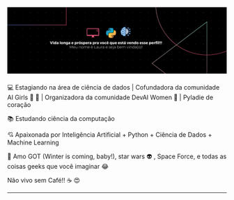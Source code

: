 ![capa](github-page.png)
---
:computer: Estagiando na área de ciência de dados | Cofundadora da comunidade AI Girls :robot: :sparkling_heart: | Organizadora da comunidade DevAI Women :yellow_heart: | Pyladie de coração 

:books: Estudando ciência da computação

:cupid: Apaixonada por Inteligência Artificial + Python + Ciência de Dados + Machine Learning

:purple_heart: Amo GOT (Winter is coming, baby!), star wars :alien: , Space Force, e todas as coisas geeks que você imaginar :joy:

Não vivo sem Café!! :coffee: :heart_eyes: 

---

